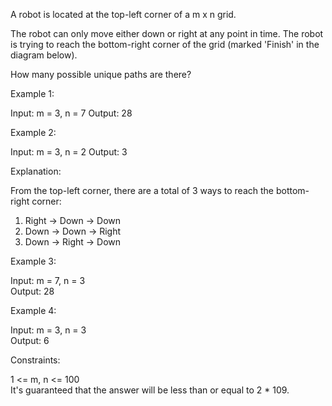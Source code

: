 A robot is located at the top-left corner of a m x n grid.

The robot can only move either down or right at any point in time. The robot is trying to reach the bottom-right corner of the grid (marked 'Finish' in the diagram below).

How many possible unique paths are there?

 

Example 1:

Input: m = 3, n = 7
Output: 28

Example 2:

Input: m = 3, n = 2
Output: 3

Explanation:

From the top-left corner, there are a total of 3 ways to reach the bottom-right corner:
1. Right -> Down -> Down
2. Down -> Down -> Right
3. Down -> Right -> Down

Example 3:

Input: m = 7, n = 3\
Output: 28

Example 4:

Input: m = 3, n = 3\
Output: 6
 

Constraints:

1 <= m, n <= 100\
It's guaranteed that the answer will be less than or equal to 2 * 109.
